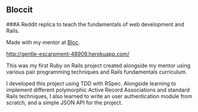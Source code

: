 ## Bloccit 
###A Reddit replica to teach the fundamentals of web development and Rails.

Made with my mentor at [Bloc](http://bloc.io).

http://gentle-escarpment-48909.herokuapp.com/

This was my first Ruby on Rails project created alongside my mentor using various pair programming techniques and Rails fundamentals curriculum.

I developed this project using TDD with RSpec. Alongside learning to implement different polymorphic Active Record Associations and standard Rails techniques, I also learned to write an user authentication module from scratch, and a simple JSON API for the project.
